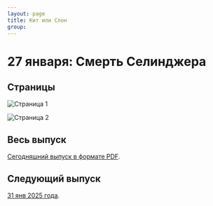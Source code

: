 ```yaml
---
layout: page
title: Кит или Слон
group: 
---
```


# 27 января: Смерть Селинджера

## Страницы

![Страница 1](https://www.dropbox.com/scl/fi/srtkzej8hrx65untntbc4/2025-01-27-page001.jpg?rlkey=c211npzjw2xu1opwpxi1tvi0h&raw=1)

![Страница 2](https://www.dropbox.com/scl/fi/27ahg2rheri70ex88q88j/2025-01-27-page002.jpg?rlkey=rphtpxbevni2114eexj6pczqt&raw=1)

## Весь выпуск

[Сегодняшний выпуск в формате PDF](https://www.dropbox.com/scl/fi/8u2nn72swofwgfti4hj9u/2025-01-27.pdf?rlkey=c4021bwy4ro5jmgtws9p301ww&dl=0). 

## Следующий выпуск

[31 янв 2025 года](https://kitilislon.github.io/2025-01-31).

